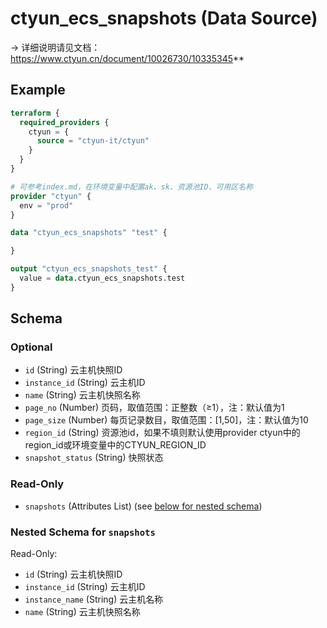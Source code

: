# ctyun_ecs_snapshots (Data Source)
-> 详细说明请见文档：https://www.ctyun.cn/document/10026730/10335345**



## Example

```terraform
terraform {
  required_providers {
    ctyun = {
      source = "ctyun-it/ctyun"
    }
  }
}

# 可参考index.md，在环境变量中配置ak、sk、资源池ID、可用区名称
provider "ctyun" {
  env = "prod"
}

data "ctyun_ecs_snapshots" "test" {

}

output "ctyun_ecs_snapshots_test" {
  value = data.ctyun_ecs_snapshots.test
}
```

<!-- schema generated by tfplugindocs -->
## Schema

### Optional

- `id` (String) 云主机快照ID
- `instance_id` (String) 云主机ID
- `name` (String) 云主机快照名称
- `page_no` (Number) 页码，取值范围：正整数（≥1），注：默认值为1
- `page_size` (Number) 每页记录数目，取值范围：[1,50]，注：默认值为10
- `region_id` (String) 资源池id，如果不填则默认使用provider ctyun中的region_id或环境变量中的CTYUN_REGION_ID
- `snapshot_status` (String) 快照状态

### Read-Only

- `snapshots` (Attributes List) (see [below for nested schema](#nestedatt--snapshots))

<a id="nestedatt--snapshots"></a>
### Nested Schema for `snapshots`

Read-Only:

- `id` (String) 云主机快照ID
- `instance_id` (String) 云主机ID
- `instance_name` (String) 云主机名称
- `name` (String) 云主机快照名称